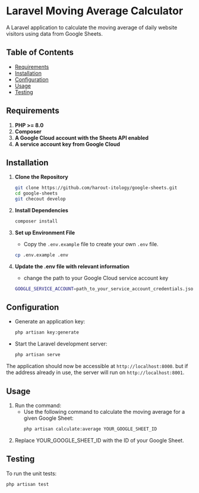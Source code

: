 # Laravel Moving Average Calculator

A Laravel application to calculate the moving average of daily website visitors using data from Google Sheets.

## Table of Contents
- [Requirements](#requirements)
- [Installation](#installation)
- [Configuration](#configuration)
- [Usage](#usage)
- [Testing](#testing)

## Requirements

1. **PHP >= 8.0**
2. **Composer**
3. **A Google Cloud account with the Sheets API enabled**
4. **A service account key from Google Cloud**

## Installation

1. **Clone the Repository**
    ```bash
    git clone https://github.com/harout-itology/google-sheets.git
    cd google-sheets
    git checout develop 
    ```

2. **Install Dependencies**
    ```bash
    composer install
    ```

3. **Set up Environment File**
    - Copy the `.env.example` file to create your own `.env` file.
    ```bash
    cp .env.example .env
    ```

4. **Update the .env file with relevant information**
    - change the path to your Google Cloud service account key
    ```bash
    GOOGLE_SERVICE_ACCOUNT=path_to_your_service_account_credentials.json
    ```

## Configuration

- Generate an application key:
    ```bash
    php artisan key:generate
    ```

- Start the Laravel development server:
    ```bash
    php artisan serve
    ```

The application should now be accessible at `http://localhost:8000`. but if the address already in use, the server will run on `http://localhost:8001`.

## Usage

1. Run the command:
   - Use the following command to calculate the moving average for a given Google Sheet:
       ```bash
       php artisan calculate:average YOUR_GOOGLE_SHEET_ID
       ```
2. Replace YOUR_GOOGLE_SHEET_ID with the ID of your Google Sheet.


## Testing

To run the unit tests:

```bash
php artisan test
```
